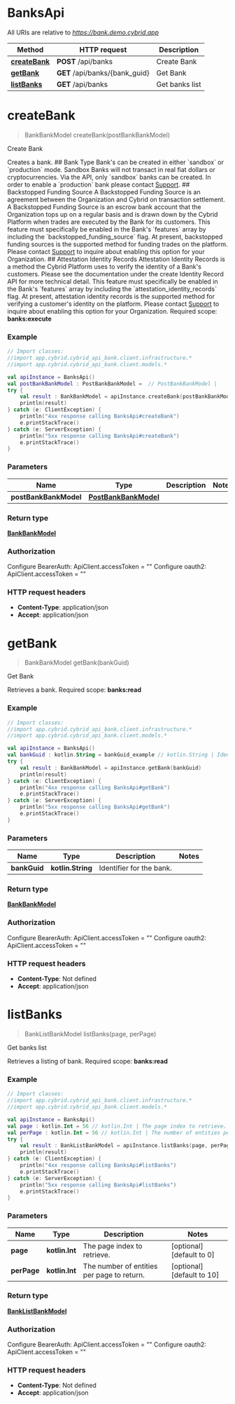 # BanksApi

All URIs are relative to *https://bank.demo.cybrid.app*

Method | HTTP request | Description
------------- | ------------- | -------------
[**createBank**](BanksApi.md#createBank) | **POST** /api/banks | Create Bank
[**getBank**](BanksApi.md#getBank) | **GET** /api/banks/{bank_guid} | Get Bank
[**listBanks**](BanksApi.md#listBanks) | **GET** /api/banks | Get banks list


<a name="createBank"></a>
# **createBank**
> BankBankModel createBank(postBankBankModel)

Create Bank

Creates a bank.  ## Bank Type  Bank&#39;s can be created in either &#x60;sandbox&#x60; or &#x60;production&#x60; mode. Sandbox Banks will not transact in real fiat dollars or cryptocurrencies.  Via the API, only &#x60;sandbox&#x60; banks can be created. In order to enable a &#x60;production&#x60; bank please contact [Support](mailto:support@cybrid.app).  ## Backstopped Funding Source  A Backstopped Funding Source is an agreement between the Organization and Cybrid on transaction settlement. A Backstopped Funding Source is an escrow bank account that the Organization tops up on a regular basis and is drawn down by the Cybrid Platform when trades are executed by the Bank for its customers.  This feature must specifically be enabled in the Bank&#39;s &#x60;features&#x60; array by including the &#x60;backstopped_funding_source&#x60; flag. At present, backstopped funding sources is the supported method for funding trades on the platform.  Please contact [Support](mailto:support@cybrid.app) to inquire about enabling this option for your Organization.  ## Attestation Identity Records  Attestation Identity Records is a method the Cybrid Platform uses to verify the identity of a Bank&#39;s customers. Please see the documentation under the create Identity Record API for more technical detail.  This feature must specifically be enabled in the Bank&#39;s &#x60;features&#x60; array by including the &#x60;attestation_identity_records&#x60; flag. At present, attestation identity records is the supported method for verifying a customer&#39;s identity on the platform.  Please contact [Support](mailto:support@cybrid.app) to inquire about enabling this option for your Organization.    Required scope: **banks:execute**

### Example
```kotlin
// Import classes:
//import app.cybrid.cybrid_api_bank.client.infrastructure.*
//import app.cybrid.cybrid_api_bank.client.models.*

val apiInstance = BanksApi()
val postBankBankModel : PostBankBankModel =  // PostBankBankModel | 
try {
    val result : BankBankModel = apiInstance.createBank(postBankBankModel)
    println(result)
} catch (e: ClientException) {
    println("4xx response calling BanksApi#createBank")
    e.printStackTrace()
} catch (e: ServerException) {
    println("5xx response calling BanksApi#createBank")
    e.printStackTrace()
}
```

### Parameters

Name | Type | Description  | Notes
------------- | ------------- | ------------- | -------------
 **postBankBankModel** | [**PostBankBankModel**](PostBankBankModel.md)|  |

### Return type

[**BankBankModel**](BankBankModel.md)

### Authorization


Configure BearerAuth:
    ApiClient.accessToken = ""
Configure oauth2:
    ApiClient.accessToken = ""

### HTTP request headers

 - **Content-Type**: application/json
 - **Accept**: application/json

<a name="getBank"></a>
# **getBank**
> BankBankModel getBank(bankGuid)

Get Bank

Retrieves a bank.  Required scope: **banks:read**

### Example
```kotlin
// Import classes:
//import app.cybrid.cybrid_api_bank.client.infrastructure.*
//import app.cybrid.cybrid_api_bank.client.models.*

val apiInstance = BanksApi()
val bankGuid : kotlin.String = bankGuid_example // kotlin.String | Identifier for the bank.
try {
    val result : BankBankModel = apiInstance.getBank(bankGuid)
    println(result)
} catch (e: ClientException) {
    println("4xx response calling BanksApi#getBank")
    e.printStackTrace()
} catch (e: ServerException) {
    println("5xx response calling BanksApi#getBank")
    e.printStackTrace()
}
```

### Parameters

Name | Type | Description  | Notes
------------- | ------------- | ------------- | -------------
 **bankGuid** | **kotlin.String**| Identifier for the bank. |

### Return type

[**BankBankModel**](BankBankModel.md)

### Authorization


Configure BearerAuth:
    ApiClient.accessToken = ""
Configure oauth2:
    ApiClient.accessToken = ""

### HTTP request headers

 - **Content-Type**: Not defined
 - **Accept**: application/json

<a name="listBanks"></a>
# **listBanks**
> BankListBankModel listBanks(page, perPage)

Get banks list

Retrieves a listing of bank.  Required scope: **banks:read**

### Example
```kotlin
// Import classes:
//import app.cybrid.cybrid_api_bank.client.infrastructure.*
//import app.cybrid.cybrid_api_bank.client.models.*

val apiInstance = BanksApi()
val page : kotlin.Int = 56 // kotlin.Int | The page index to retrieve.
val perPage : kotlin.Int = 56 // kotlin.Int | The number of entities per page to return.
try {
    val result : BankListBankModel = apiInstance.listBanks(page, perPage)
    println(result)
} catch (e: ClientException) {
    println("4xx response calling BanksApi#listBanks")
    e.printStackTrace()
} catch (e: ServerException) {
    println("5xx response calling BanksApi#listBanks")
    e.printStackTrace()
}
```

### Parameters

Name | Type | Description  | Notes
------------- | ------------- | ------------- | -------------
 **page** | **kotlin.Int**| The page index to retrieve. | [optional] [default to 0]
 **perPage** | **kotlin.Int**| The number of entities per page to return. | [optional] [default to 10]

### Return type

[**BankListBankModel**](BankListBankModel.md)

### Authorization


Configure BearerAuth:
    ApiClient.accessToken = ""
Configure oauth2:
    ApiClient.accessToken = ""

### HTTP request headers

 - **Content-Type**: Not defined
 - **Accept**: application/json

